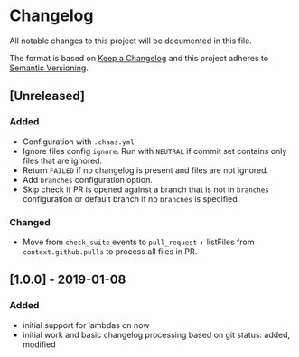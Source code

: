 # Changelog
All notable changes to this project will be documented in this file.

The format is based on [Keep a Changelog](http://keepachangelog.com/en/1.0.0/)
and this project adheres to [Semantic Versioning](http://semver.org/spec/v2.0.0.html).

## [Unreleased]
### Added
- Configuration with `.chaas.yml`
- Ignore files config `ignore`. Run with `NEUTRAL` if commit set contains only files that are ignored.
- Return `FAILED` if no changelog is present and files are not ignored.
- Add `branches` configuration option.
- Skip check if PR is opened against a branch that is not in `branches` configuration or default branch if no `branches` is specified.

### Changed
- Move from `check_suite` events to `pull_request` + listFiles from `context.github.pulls` to process all files in PR.

## [1.0.0] - 2019-01-08
### Added
- initial support for lambdas on now
- initial work and basic changelog processing based on git status: added, modified
